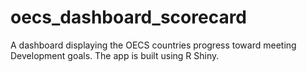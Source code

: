 # oecs_dashboard_scorecard
A dashboard displaying the OECS countries progress toward meeting Development goals. The app is built using R Shiny.
